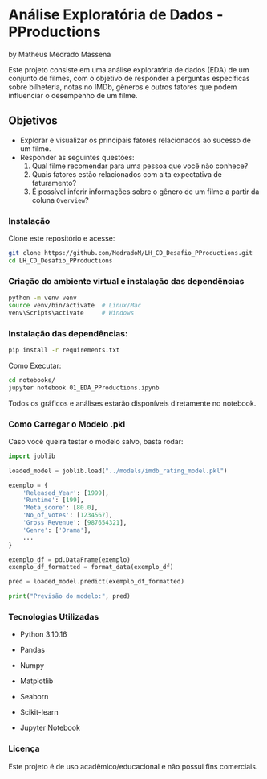 # Análise Exploratória de Dados - PProductions

by Matheus Medrado Massena

Este projeto consiste em uma análise exploratória de dados (EDA) de um conjunto de filmes, com o objetivo de responder a perguntas específicas sobre bilheteria, notas no IMDb, gêneros e outros fatores que podem influenciar o desempenho de um filme.

## Objetivos

- Explorar e visualizar os principais fatores relacionados ao sucesso de um filme.
- Responder às seguintes questões:
  1. Qual filme recomendar para uma pessoa que você não conhece?
  2. Quais fatores estão relacionados com alta expectativa de faturamento?
  3. É possível inferir informações sobre o gênero de um filme a partir da coluna `Overview`?

### Instalação

Clone este repositório e acesse:

```bash
git clone https://github.com/MedradoM/LH_CD_Desafio_PProductions.git
cd LH_CD_Desafio_PProductions
```

### Criação do ambiente virtual e instalação das dependências

```bash
python -m venv venv
source venv/bin/activate  # Linux/Mac
venv\Scripts\activate     # Windows
```

### Instalação das dependências:

```bash
pip install -r requirements.txt
```

Como Executar:

```bash
cd notebooks/
jupyter notebook 01_EDA_PProductions.ipynb
```

Todos os gráficos e análises estarão disponíveis diretamente no notebook.

### Como Carregar o Modelo .pkl

Caso você queira testar o modelo salvo, basta rodar:

```python
import joblib

loaded_model = joblib.load("../models/imdb_rating_model.pkl")

exemplo = {
    'Released_Year': [1999],
    'Runtime': [199],
    'Meta_score': [80.0],
    'No_of_Votes': [1234567],
    'Gross_Revenue': [987654321],
    'Genre': ['Drama'],
    ...
}

exemplo_df = pd.DataFrame(exemplo)
exemplo_df_formatted = format_data(exemplo_df)

pred = loaded_model.predict(exemplo_df_formatted)

print("Previsão do modelo:", pred)
```

### Tecnologias Utilizadas

- Python 3.10.16

- Pandas

- Numpy

- Matplotlib

- Seaborn

- Scikit-learn

- Jupyter Notebook

### Licença

Este projeto é de uso acadêmico/educacional e não possui fins comerciais.
